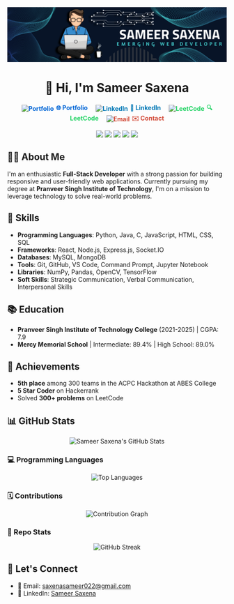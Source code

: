 <img src="./Banner2.png" />
<h1 align="center">👋 Hi, I'm Sameer Saxena</h1>

<p align="center">
  <a href="http://sameersaxenaportfolio.netlify.app/" style="text-decoration: none; color: #0366d6; font-weight: bold; margin-right: 15px;">
    <img src="https://img.icons8.com/ios-filled/50/000000/internet.png" alt="Portfolio" style="vertical-align: middle; margin-right: 5px;" />🌐 Portfolio
  </a>
  <a href="https://www.linkedin.com/in/sameer-saxena-428215218" style="text-decoration: none; color: #0077b5; font-weight: bold; margin-right: 15px;">
    <img src="https://img.icons8.com/ios-filled/50/000000/linkedin.png" alt="LinkedIn" style="vertical-align: middle; margin-right: 5px;" />💼 LinkedIn
  </a>
  <a href="https://leetcode.com/u/Sameer__22/" style="text-decoration: none; color: #25d366; font-weight: bold; margin-right: 15px;">
    <img src="https://img.icons8.com/ios-filled/50/000000/leetcode.png" alt="LeetCode" style="vertical-align: middle; margin-right: 5px;" />🔍 LeetCode
  </a>
  <a href="mailto:saxenasameer022@gmail.com" style="text-decoration: none; color: #d14836; font-weight: bold;">
    <img src="https://img.icons8.com/ios-filled/50/000000/email.png" alt="Email" style="vertical-align: middle; margin-right: 5px;" />✉️ Contact
  </a>
</p>


<p align="center">
  <img src="https://img.shields.io/badge/-JavaScript-000000?style=flat&logo=javascript" />
  <img src="https://img.shields.io/badge/-Python-000000?style=flat&logo=python" />
  <img src="https://img.shields.io/badge/-Node.js-000000?style=flat&logo=node.js" />
  <img src="https://img.shields.io/badge/-React-000000?style=flat&logo=react" />
  <img src="https://img.shields.io/badge/-MongoDB-000000?style=flat&logo=mongodb" />
</p>

## 🧑‍💻 About Me

I'm an enthusiastic **Full-Stack Developer** with a strong passion for building responsive and user-friendly web applications. Currently pursuing my degree at **Pranveer Singh Institute of Technology**, I'm on a mission to leverage technology to solve real-world problems.

## 🚀 Skills

- **Programming Languages**: Python, Java, C, JavaScript, HTML, CSS, SQL
- **Frameworks**: React, Node.js, Express.js, Socket.IO
- **Databases**: MySQL, MongoDB
- **Tools**: Git, GitHub, VS Code, Command Prompt, Jupyter Notebook
- **Libraries**: NumPy, Pandas, OpenCV, TensorFlow
- **Soft Skills**: Strategic Communication, Verbal Communication, Interpersonal Skills

## 📚 Education

- **Pranveer Singh Institute of Technology College** (2021-2025) | CGPA: 7.9
- **Mercy Memorial School** | Intermediate: 89.4% | High School: 89.0%

## 🌟 Achievements

- **5th place** among 300 teams in the ACPC Hackathon at ABES College
- **5 Star Coder** on Hackerrank
- Solved **300+ problems** on LeetCode

## 📊 GitHub Stats

<p align="center">
  <img src="https://github-readme-stats.vercel.app/api?username=Sameer0322&show_icons=true&theme=radical" alt="Sameer Saxena's GitHub Stats" />
</p>

### 💻 Programming Languages

<p align="center">
  <img src="https://github-readme-stats.vercel.app/api/top-langs/?username=Sameer0322&layout=compact&theme=radical" alt="Top Languages" />
</p>

### 🗓️ Contributions

<p align="center">
  <img src="https://github-readme-activity-graph.cyclic.app/graph?username=Sameer0322&theme=github-compact" alt="Contribution Graph" />
</p>

### 🧩 Repo Stats

<p align="center">
  <img src="https://streak-stats.demolab.com?user=Sameer0322&theme=radical" alt="GitHub Streak" />
</p>

## 🤝 Let's Connect

- 📧 Email: [saxenasameer022@gmail.com](mailto:saxenasameer022@gmail.com)
- 💼 LinkedIn: [Sameer Saxena](https://www.linkedin.com/in/sameer-saxena-428215218)
